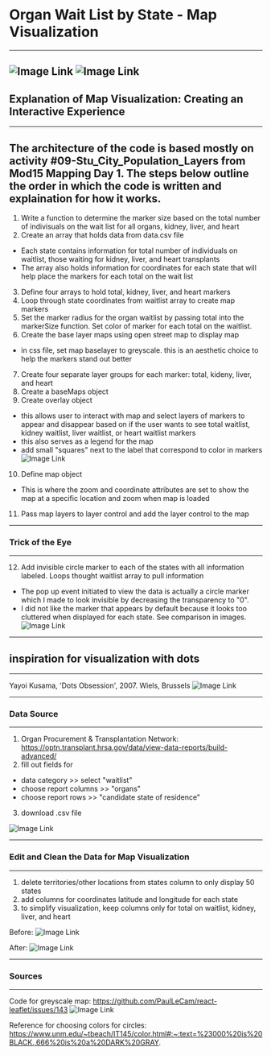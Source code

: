 # Organ Wait List by State - Map Visualization
---
![Image Link](https://github.com/mwsierzega/Project3/blob/marcela/2_Images/map-final-full-view.png)
![Image Link](https://github.com/mwsierzega/Project3/blob/marcela/2_Images/map-final-closeup.png)
---
## Explanation of Map Visualization: Creating an Interactive Experience
---
The architecture of the code is based mostly on activity #09-Stu_City_Population_Layers from Mod15 Mapping Day 1.
The steps below outline the order in which the code is written and explaination for how it works.
---
1. Write a function to determine the marker size based on the total number of indivisuals on the wait list for all organs, kidney, liver, and heart
2. Create an array that holds data from data.csv file
- Each state contains information for total number of individuals on waitlist, those waiting for kidney, liver, and heart transplants
- The array also holds information for coordinates for each state that will help place the markers for each total on the wait list
3. Define four arrays to hold total, kidney, liver, and heart markers
4. Loop through state coordinates from waitlist array to create map markers 
5. Set the marker radius for the organ waitlist by passing total into the markerSize function. Set color of marker for each total on the waitlist.
6. Create the base layer maps using open street map to display map
- in css file, set map baselayer to greyscale. this is an aesthetic choice to help the markers stand out better
7. Create four separate layer groups for each marker: total, kideny, liver, and heart
8. Create a baseMaps object
9. Create overlay object
- this allows user to interact with map and select layers of markers to appear and disappear based on if the user wants to see total waitlist, kidney waitlist, liver waitlist, or heart waitlist markers
- this also serves as a legend for the map
- add small "squares" next to the label that correspond to color in markers
![Image Link](https://github.com/mwsierzega/Project3/blob/marcela/2_Images/gif-final-layers-view.gif)
10. Define map object
- This is where the zoom and coordinate attributes are set to show the map at a specific location and zoom when map is loaded
11. Pass map layers to layer control and add the layer control to the map
---
### Trick of the Eye
---
12. Add invisible circle marker to each of the states with all information labeled. Loops thought waitlist array to pull information
- The pop up event initiated to view the data is actually a circle marker which I made to look invisible by decreasing the transparency to "0". 
- I did not like the marker that appears by default because it looks too cluttered when displayed for each state. See comparison in images. 
![Image Link](https://github.com/mwsierzega/Project3/blob/marcela/2_Images/marker-compare.png)
---
## inspiration for visualization with dots
---
Yayoi Kusama, 'Dots Obsession', 2007. Wiels, Brussels
![Image Link](https://github.com/mwsierzega/Project3/blob/marcela/2_Images/dots-obsession-yakoi-kusama.png)

---
### Data Source
---
1. Organ Procurement & Transplantation Network:
https://optn.transplant.hrsa.gov/data/view-data-reports/build-advanced/
2. fill out fields for 
- data category >> select "waitlist" 
- choose report columns >> "organs"
- choose report rows >> "candidate state of residence"
3. download .csv file

![Image Link](https://github.com/mwsierzega/Project3/blob/marcela/2_Images/1data-source.png)

---
### Edit and Clean the Data for Map Visualization
---
1. delete territories/other locations from states column to only display 50 states
2. add columns for coordinates latitude and longitude for each state
3. to simplify visualization, keep columns only for total on waitlist, kidney, liver, and heart

Before: 
![Image Link](https://github.com/mwsierzega/Project3/blob/marcela/2_Images/2data-before.png)

After: 
![Image Link](https://github.com/mwsierzega/Project3/blob/marcela/2_Images/2data-after.png)

---
### Sources
---
Code for greyscale map:
https://github.com/PaulLeCam/react-leaflet/issues/143
![Image Link](https://github.com/mwsierzega/leaflet-challenge/blob/main/leaflet-greyscale.png)

Reference for choosing colors for circles:
https://www.unm.edu/~tbeach/IT145/color.html#:~:text=%23000%20is%20BLACK.,666%20is%20a%20DARK%20GRAY.
